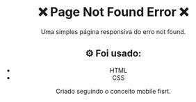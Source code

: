 <h1 align="center">❌ Page Not Found Error ❌</h1>

<p align="center">Uma simples página responsiva do erro not found.</p>


<h2 align="center">⚙️ Foi usado: </h2>
<ul align="center">
  <li>HTML</li>
  <li>CSS</li>
</ul>

<p align="center"> Criado seguindo o conceito mobile fisrt.</p>
